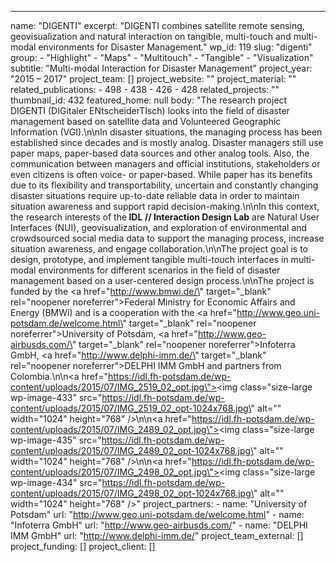 ---
  name: "DIGENTI"
  excerpt: "DIGENTI combines satellite remote sensing, geovisualization and natural interaction on tangible, multi-touch and multi-modal environments for Disaster Management."
  wp_id: 119
  slug: "digenti"
  group: 
    - "Highlight"
    - "Maps"
    - "Multitouch"
    - "Tangible"
    - "Visualization"
  subtitle: "Multi-modal Interaction for Disaster Management"
  project_year: "2015 – 2017"
  project_team: []
  project_website: ""
  project_material: ""
  related_publications: 
    - 498
    - 438
    - 426
    - 428
  related_projects: ""
  thumbnail_id: 432
  featured_home: null
  body: "The research project DIGENTI (DIGitaler ENtscheiderTIsch) looks into the field of disaster management based on satellite data and Volunteered Geographic Information (VGI).\n\nIn disaster situations, the managing process has been established since decades and is mostly analog. Disaster managers still use paper maps, paper-based data sources and other analog tools. Also, the communication between managers and official institutions, stakeholders or even citizens is often voice- or paper-based. While paper has its benefits due to its flexibility and transportability, uncertain and constantly changing disaster situations require up-to-date reliable data in order to maintain situation awareness and support rapid decision-making.\n\nIn this context, the research interests of the<strong> IDL // Interaction Design Lab</strong> are Natural User Interfaces (NUI), geovisualization, and exploration of environmental and crowdsourced social media data to support the managing process, increase situation awareness, and engage collaboration.\n\nThe project goal is to design, prototype, and implement tangible multi-touch interfaces in multi-modal environments for different scenarios in the field of disaster management based on a user-centered design process.\n\nThe project is funded by the <a href=\"http://www.bmwi.de/\" target=\"_blank\" rel=\"noopener noreferrer\">Federal Ministry for Economic Affairs and Energy (BMWi)</a> and is a cooperation with the <a href=\"http://www.geo.uni-potsdam.de/welcome.html\" target=\"_blank\" rel=\"noopener noreferrer\">University of Potsdam</a>, <a href=\"http://www.geo-airbusds.com/\" target=\"_blank\" rel=\"noopener noreferrer\">Infoterra GmbH</a>, <a href=\"http://www.delphi-imm.de/\" target=\"_blank\" rel=\"noopener noreferrer\">DELPHI IMM GmbH</a> and partners from Colombia.\n\n<a href=\"https://idl.fh-potsdam.de/wp-content/uploads/2015/07/IMG_2519_02_opt.jpg\"><img class=\"size-large wp-image-433\" src=\"https://idl.fh-potsdam.de/wp-content/uploads/2015/07/IMG_2519_02_opt-1024x768.jpg\" alt=\"\" width=\"1024\" height=\"768\" /></a>\n\n<a href=\"https://idl.fh-potsdam.de/wp-content/uploads/2015/07/IMG_2489_02_opt.jpg\"><img class=\"size-large wp-image-435\" src=\"https://idl.fh-potsdam.de/wp-content/uploads/2015/07/IMG_2489_02_opt-1024x768.jpg\" alt=\"\" width=\"1024\" height=\"768\" /></a>\n\n<a href=\"https://idl.fh-potsdam.de/wp-content/uploads/2015/07/IMG_2498_02_opt.jpg\"><img class=\"size-large wp-image-434\" src=\"https://idl.fh-potsdam.de/wp-content/uploads/2015/07/IMG_2498_02_opt-1024x768.jpg\" alt=\"\" width=\"1024\" height=\"768\" /></a>"
  project_partners: 
    - 
      name: "University of Potsdam"
      url: "http://www.geo.uni-potsdam.de/welcome.html"
    - 
      name: "Infoterra GmbH"
      url: "http://www.geo-airbusds.com/"
    - 
      name: "DELPHI IMM GmbH"
      url: "http://www.delphi-imm.de/"
  project_team_external: []
  project_funding: []
  project_client: []
